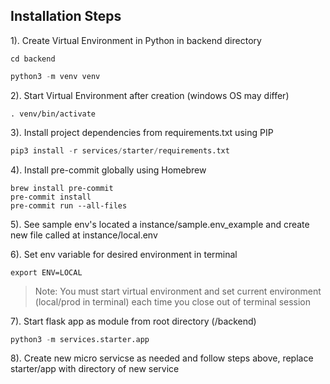 ## Installation Steps

1). Create Virtual Environment in Python in backend directory

```node
cd backend
```

```python
python3 -m venv venv
```

2). Start Virtual Environment after creation (windows OS may differ)

```node
. venv/bin/activate
```

3). Install project dependencies from requirements.txt using PIP

```python
pip3 install -r services/starter/requirements.txt
```

4). Install pre-commit globally using Homebrew
```node
brew install pre-commit
pre-commit install
pre-commit run --all-files
```

5). See sample env's located a instance/sample.env_example and create new file called at instance/local.env

6). Set env variable for desired environment in terminal

```node
export ENV=LOCAL
```

> Note: You must start virtual environment and set current environment (local/prod in terminal)
        each time you close out of terminal session

7). Start flask app as module from root directory (/backend)

```python
python3 -m services.starter.app
```

8). Create new micro servicse as needed and follow steps above, replace starter/app with directory of new service
